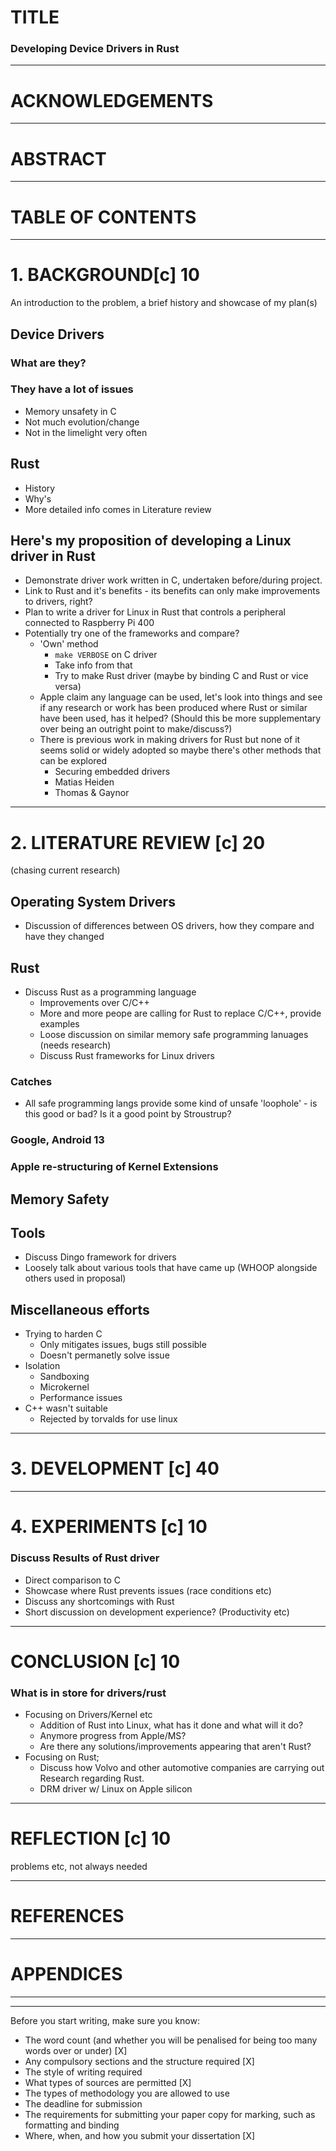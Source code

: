 # TITLE
### Developing Device Drivers in Rust

----


# ACKNOWLEDGEMENTS
----

# ABSTRACT
---

# TABLE OF CONTENTS
---

# 1. BACKGROUND[c] 10
An introduction to the problem, a brief history and showcase of my plan(s)

## Device Drivers
###  What are they?

### They have a lot of issues 
+ Memory unsafety in C
+ Not much evolution/change
+ Not in the limelight very often

## Rust
+ History
+ Why's
+ More detailed info comes in Literature review

## Here's my proposition of developing a Linux driver in Rust
+ Demonstrate driver work written in C, undertaken before/during project.
+ Link to Rust and it's benefits - its benefits can only make improvements to drivers, right?
+ Plan to write a driver for Linux in Rust that controls a peripheral connected to  Raspberry Pi 400 
+ Potentially try one of the frameworks and compare?
	+ 'Own' method 
		+ `make VERBOSE` on C driver
		+ Take info from that
		+ Try to make Rust driver (maybe by binding C and Rust or vice versa)
	+ Apple claim any language can be used, let's look into things and see if any research or work has been produced where Rust or similar have been used, has it helped? (Should this be more supplementary over being an outright point to make/discuss?)
	+ There is previous work in making drivers for Rust but none of it seems solid or widely adopted so maybe there's other methods that can be explored
		+ Securing embedded drivers
		+ Matias Heiden
		+ Thomas & Gaynor

---


# 2. LITERATURE REVIEW [c] 20
(chasing current research)

## Operating System Drivers
+ Discussion of differences between OS drivers, how they compare and have they changed

## Rust
+ Discuss Rust as a programming language
	+ Improvements over C/C++
	+ More and more peope are calling for Rust to replace C/C++, provide examples
	+ Loose discussion on similar memory safe programming lanuages (needs research)
	+ Discuss Rust frameworks for Linux drivers 

### Catches
+ All safe programming langs provide some kind of unsafe 'loophole' - is this good or bad? Is it a good point by Stroustrup?

### Google, Android 13

### Apple re-structuring of Kernel Extensions

## Memory Safety

## Tools
+ Discuss Dingo framework for drivers
+ Loosely talk about various tools that have came up (WHOOP alongside others used in proposal)

## Miscellaneous efforts
+ Trying to harden C
	+ Only mitigates issues, bugs still possible
	+ Doesn't permanetly solve issue
+ Isolation
	+ Sandboxing
	+ Microkernel
	+ Performance issues
+ C++ wasn't suitable
	+ Rejected by torvalds for use linux
	
----

# 3. DEVELOPMENT [c] 40
----

# 4. EXPERIMENTS [c] 10
### Discuss Results of Rust driver
+ Direct comparison to C
+ Showcase where Rust prevents issues (race conditions etc)
+ Discuss any shortcomings with Rust
+ Short discussion on development experience? (Productivity etc)
----


# CONCLUSION [c] 10
### What is in store for drivers/rust
+ Focusing on Drivers/Kernel etc
	+ Addition of Rust into Linux, what has it done and what will it do?
	+ Anymore progress from Apple/MS?
	+ Are there any solutions/improvements appearing that aren't Rust?
+ Focusing on Rust;
	+ Discuss how Volvo and other automotive companies are carrying out Research regarding Rust.
	+ DRM driver w/ Linux on Apple silicon
----

# REFLECTION [c] 10
problems etc, not always needed

----


# REFERENCES 
----



# APPENDICES


-----









-----





Before you start writing, make sure you know:

-   The word count (and whether you will be penalised for being too many words over or under) [X]
-   Any compulsory sections and the structure required [X]
-   The style of writing required
-   What types of sources are permitted [X]
-   The types of methodology you are allowed to use 
-   The deadline for submission
-   The requirements for submitting your paper copy for marking, such as formatting and binding 
-   Where, when, and how you submit your dissertation [X]
